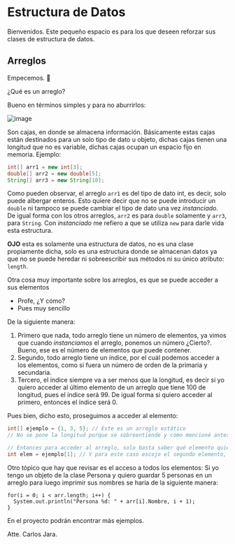 # Estructura de Datos
Bienvenidos. Este pequeño espacio es para los que deseen reforzar sus clases de estructura de datos.

## Arreglos
Empecemos. :raised_hands:

¿Qué es un arreglo?

Bueno en términos simples y para no aburrirlos:

![image](https://upload.wikimedia.org/wikipedia/commons/0/01/Array_of_array_storage.svg)

Son cajas, en donde se almacena información. Básicamente estas cajas están destinados para un solo tipo de dato u objeto, dichas cajas tienen una longitud que no es variable, dichas cajas ocupan un espacio fijo en memoria. Ejemplo:

```java
int[] arr1 = new int[3];
double[] arr2 = new double[5];
String[] arr3 = new String[10];
```

Como pueden observar, el arreglo ```arr1``` es del tipo de dato int, es decir, solo puede albergar enteros. Esto quiere decir que no se puede introducir un ```double``` ni tampoco se puede cambiar el tipo de dato una vez *instanciado*. De igual forma con los otros arreglos, ```arr2``` es para ```double``` solamente y ```arr3```, para ```String```. Con *instanciado* me refiero a que se utiliza ```new``` para darle vida esta estructura.

**OJO** esta es solamente una estructura de datos, no es una clase propiamente dicha, solo es una estructura donde se almacenan datos ya que no se puede heredar ni sobreescribir sus métodos ni su único atributo: ```length```.

Otra cosa muy importante sobre los arreglos, es que se puede acceder a sus elementos

- Profe, ¿Y cómo?
- Pues muy sencillo

De la siguiente manera:

1. Primero que nada, todo arreglo tiene un número de elementos, ya vimos que cuando *instanciamos* el arreglo, ponemos un número ¿Cierto?. Bueno, ese es el número de elementos que puede contener.
2. Segundo, todo arreglo tiene un índice, por el cuál podemos acceder a los elementos, como si fuera un número de orden de la primaria y secundaria.
3. Tercero, el índice siempre va a ser menos que la longitud, es decir si yo quiero acceder al último elemento de un arreglo que tiene 100 de longitud, pues el índice será 99. De igual forma si quiero acceder al primero, entonces el índice será 0.

Pues bien, dicho esto, proseguimos a acceder al elemento:

```java
int[] ejemplo = {1, 3, 5}; // Este es un arreglo estático
// No se pone la longitud porque se sobreentiende y como mencioné antes, la longitud no varía

// Entonces para acceder al arreglo, solo basta saber qué elemento quiero, contar en qué posición está y restar 1 para saber el índice
int elem = ejemplo[1]; // Y para este caso escojo el segundo elemento, posición = 2 => indice = 1
```

Otro tópico que hay que revisar es el acceso a todos los elementos:
Si yo tengo un objeto de la clase Persona y quiero guardar 5 personas en un arreglo para luego imprimir sus nombres se haría de la siguiente manera:

```
for(i = 0; i < arr.length; i++) {
  System.out.println("Persona %d: " + arr[i].Nombre, i + 1);
}
```

En el proyecto podrán encontrar más ejemplos.

Atte. Carlos Jara.
